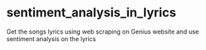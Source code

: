 # sentiment_analysis_in_lyrics
Get the songs lyrics using web scraping on Genius website and use sentiment analysis on the lyrics
